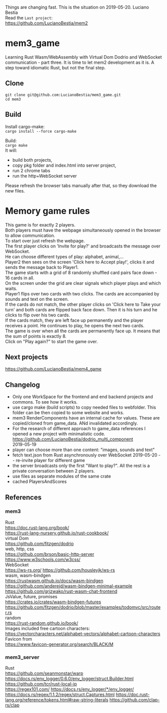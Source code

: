 Things are changing fast. This is the situation on 2019-05-20. Luciano Bestia  
Read the `Last project`:  
https://github.com/LucianoBestia/mem2  
# mem3_game
Learning Rust Wasm/WebAssembly with Virtual Dom Dodrio and WebSocket communication - part three.
It is time to let mem2 development as it is. A step toward idiomatic Rust, but not the final step.  
## Clone
```
git clone git@github.com:LucianoBestia/mem3_game.git
cd mem3
```
## Build
Install cargo-make:  
`cargo install --force cargo-make`  
  
Build:  
`cargo make`  
It will:
- build both projects, 
- copy pkg folder and index.html into server project,
- run 2 chrome tabs
- run the http+WebSocket server  
  
Please refresh the browser tabs manually after that, so they download the new files.  
# Memory game rules
This game is for exactly 2 players.  
Both players must have the webpage simultaneously opened in the browser to allow communication.  
To start over just refresh the webpage.  
The first player clicks on 'Invite for play?' and broadcasts the message over WebSocket.  
He can choose different types of play: alphabet, animal,...  
Player2 then sees on the screen 'Click here to Accept play!', clicks it and sends the message back to Player1.  
The game starts with a grid of 8 randomly shuffled card pairs face down - 16 cards in all.  
On the screen under the grid are clear signals which player plays and which waits.  
Player1 flips over two cards with two clicks. The cards are accompanied by sounds and text on the screen.  
If the cards do not match, the other player clicks on 'Click here to Take your turn' and both cards are flipped back face down. Then it is his turn and he clicks to flip over his two cards.  
If the cards match, they are left face up permanently and the player receives a point. He continues to play, he opens the next two cards.  
The game is over when all the cards are permanently face up. It means that the sum of points is exactly 8.  
Click on "Play again?" to start the game over.  
## Next projects
https://github.com/LucianoBestia/mem4_game  
## Changelog
- Only one WorkSpace for the frontend and end backend projects and commons. To see how it works.  
- use cargo make (build scripts) to copy needed files to webfolder. This folder can be then copied to some website and works.  
- mem3 RenderComponents have an internal cache for values. These are copied/cloned from game_data. ANd invalidated accordingly.
- For the research of different approach to game_data references I opened a new project with minimalistic code.  
https://github.com/LucianoBestia/dodrio_multi_component  
2019-05-19
- player can choose more than one content: "images, sounds and text"
- fetch text.json from Rust asynchronously over WebSocket
2019-05-20
-- re-invite player for different game
- the server broadcasts only the first "Want to play?". All the rest is a private conversation between 2 players.  
- use files as separate modules of the same crate  
- cached PlayersAndScores

## References
### mem3  
Rust  
https://doc.rust-lang.org/book/  
https://rust-lang-nursery.github.io/rust-cookbook/  
virtual Dom  
https://github.com/fitzgen/dodrio  
web, http, css  
https://github.com/brson/basic-http-server  
https://www.w3schools.com/w3css/  
WebSocket  
https://ws-rs.org/
https://github.com/housleyjk/ws-rs  
wasm, wasm-bindgen  
https://rustwasm.github.io/docs/wasm-bindgen  
https://github.com/anderejd/wasm-bindgen-minimal-example  
https://github.com/grizwako/rust-wasm-chat-frontend  
JsValue, future, promises  
https://crates.io/crates/wasm-bindgen-futures  
https://github.com/fitzgen/dodrio/blob/master/examples/todomvc/src/router.rs  
random  
https://rust-random.github.io/book/  
Images included free cartoon characters:  
https://vectorcharacters.net/alphabet-vectors/alphabet-cartoon-characters  
Favicon from  
https://www.favicon-generator.org/search/BLACK/M  
### mem3_server  
Rust  
https://github.com/seanmonstar/warp  
https://docs.rs/env_logger/0.6.0/env_logger/struct.Builder.html  
https://github.com/tcr/rust-local-ip  
https://regex101.com/
https://docs.rs/env_logger/*/env_logger/
https://docs.rs/regex/1.1.2/regex/struct.Captures.html
https://doc.rust-lang.org/reference/tokens.html#raw-string-literals
https://github.com/clap-rs/clap  


